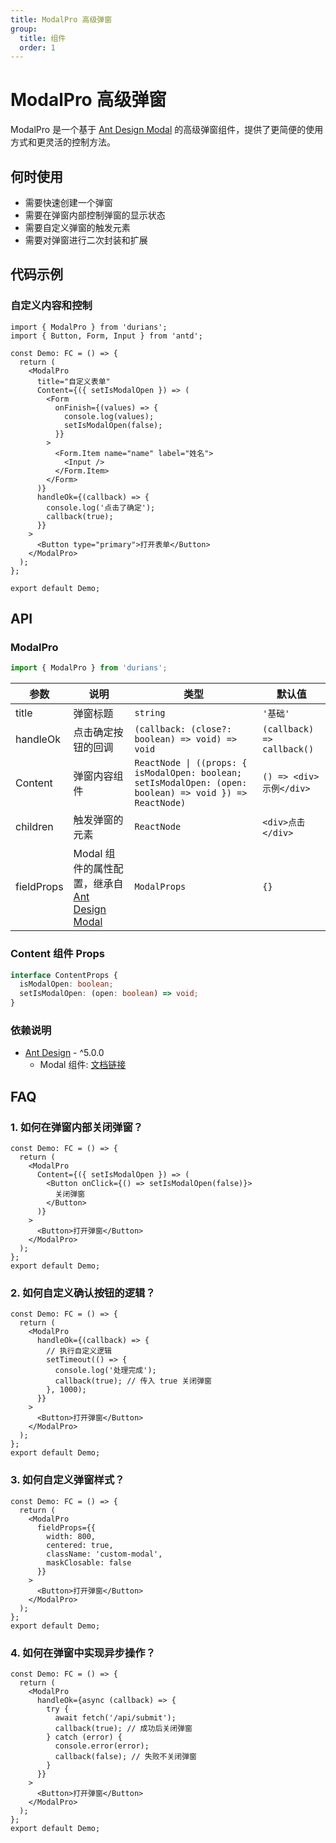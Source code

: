 ```yaml
---
title: ModalPro 高级弹窗
group:
  title: 组件
  order: 1
---
```


# ModalPro 高级弹窗

ModalPro 是一个基于 [Ant Design Modal](https://ant.design/components/modal-cn) 的高级弹窗组件，提供了更简便的使用方式和更灵活的控制方法。

## 何时使用

- 需要快速创建一个弹窗
- 需要在弹窗内部控制弹窗的显示状态
- 需要自定义弹窗的触发元素
- 需要对弹窗进行二次封装和扩展

## 代码示例

### 自定义内容和控制

```tsx
import { ModalPro } from 'durians';
import { Button, Form, Input } from 'antd';

const Demo: FC = () => {
  return (
    <ModalPro
      title="自定义表单"
      Content={({ setIsModalOpen }) => (
        <Form
          onFinish={(values) => {
            console.log(values);
            setIsModalOpen(false);
          }}
        >
          <Form.Item name="name" label="姓名">
            <Input />
          </Form.Item>
        </Form>
      )}
      handleOk={(callback) => {
        console.log('点击了确定');
        callback(true);
      }}
    >
      <Button type="primary">打开表单</Button>
    </ModalPro>
  );
};

export default Demo;
```

## API

### ModalPro

```typescript
import { ModalPro } from 'durians';
```

| 参数 | 说明 | 类型 | 默认值 |
| --- | --- | --- | --- |
| title | 弹窗标题 | `string` | `'基础'` |
| handleOk | 点击确定按钮的回调 | `(callback: (close?: boolean) => void) => void` | `(callback) => callback()` |
| Content | 弹窗内容组件 | `ReactNode \| ((props: { isModalOpen: boolean; setIsModalOpen: (open: boolean) => void }) => ReactNode)` | `() => <div>示例</div>` |
| children | 触发弹窗的元素 | `ReactNode` | `<div>点击</div>` |
| fieldProps | Modal 组件的属性配置，继承自 [Ant Design Modal](https://ant.design/components/modal-cn#api) | `ModalProps` | `{}` |

### Content 组件 Props

```typescript
interface ContentProps {
  isModalOpen: boolean;
  setIsModalOpen: (open: boolean) => void;
}
```

### 依赖说明

- [Ant Design](https://ant.design/components/overview-cn/) - ^5.0.0
  - Modal 组件: [文档链接](https://ant.design/components/modal-cn)

## FAQ

### 1. 如何在弹窗内部关闭弹窗？

```tsx
const Demo: FC = () => {
  return (
    <ModalPro
      Content={({ setIsModalOpen }) => (
        <Button onClick={() => setIsModalOpen(false)}>
          关闭弹窗
        </Button>
      )}
    >
      <Button>打开弹窗</Button>
    </ModalPro>
  );
};
export default Demo;
```

### 2. 如何自定义确认按钮的逻辑？

```tsx
const Demo: FC = () => {
  return (
    <ModalPro
      handleOk={(callback) => {
        // 执行自定义逻辑
        setTimeout(() => {
          console.log('处理完成');
          callback(true); // 传入 true 关闭弹窗
        }, 1000);
      }}
    >
      <Button>打开弹窗</Button>
    </ModalPro>
  );
};
export default Demo;
```

### 3. 如何自定义弹窗样式？

```tsx
const Demo: FC = () => {
  return (
    <ModalPro
      fieldProps={{
        width: 800,
        centered: true,
        className: 'custom-modal',
        maskClosable: false
      }}
    >
      <Button>打开弹窗</Button>
    </ModalPro>
  );
};
export default Demo;
```

### 4. 如何在弹窗中实现异步操作？

```tsx
const Demo: FC = () => {
  return (
    <ModalPro
      handleOk={async (callback) => {
        try {
          await fetch('/api/submit');
          callback(true); // 成功后关闭弹窗
        } catch (error) {
          console.error(error);
          callback(false); // 失败不关闭弹窗
        }
      }}
    >
      <Button>打开弹窗</Button>
    </ModalPro>
  );
};
export default Demo;
```
